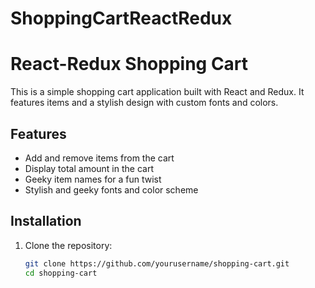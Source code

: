 # ShoppingCartReactRedux

# React-Redux Shopping Cart

This is a simple shopping cart application built with React and Redux. It features  items and a stylish design with custom fonts and colors.

## Features

- Add and remove items from the cart
- Display total amount in the cart
- Geeky item names for a fun twist
- Stylish and geeky fonts and color scheme

## Installation

1. Clone the repository:
   ```bash
   git clone https://github.com/yourusername/shopping-cart.git
   cd shopping-cart
